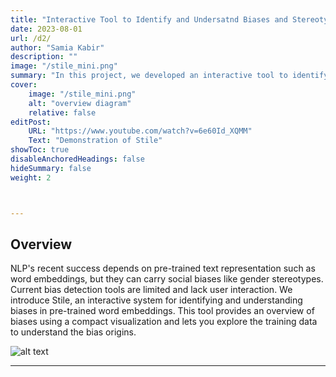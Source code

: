 ```yaml
---
title: "Interactive Tool to Identify and Undersatnd Biases and Stereotypes in Large Language Models."
date: 2023-08-01
url: /d2/
author: "Samia Kabir"
description: ""
image: "/stile_mini.png"
summary: "In this project, we developed an interactive tool to identify biases and stereotypes in pre-trained word embeddings. Apart from identifying biases, this tool also provides users the flexibility to go back to the source of biases in the training data and interactively debug the source of biases. "
cover:
    image: "/stile_mini.png"
    alt: "overview diagram"
    relative: false
editPost:
    URL: "https://www.youtube.com/watch?v=6e60Id_XQMM"
    Text: "Demonstration of Stile"
showToc: true
disableAnchoredHeadings: false
hideSummary: false
weight: 2



---
```


## Overview

NLP's recent success depends on pre-trained text representation such as word embeddings, but they can carry social biases like gender stereotypes. Current bias detection tools are limited and lack user interaction. We introduce Stile, an interactive system for identifying and understanding biases in pre-trained word embeddings. This tool provides an overview of biases using a compact visualization and lets you explore the training data to understand the bias origins.

![alt text](/stile.png)


---

<!-- ---

## Download

- [Full paper link(pre-print)](https://arxiv.org/abs/2308.02312)
- [Benchmark](https://github.com/SamiaKabir/ChatGPT-Answers-to-SO-questions) -->
